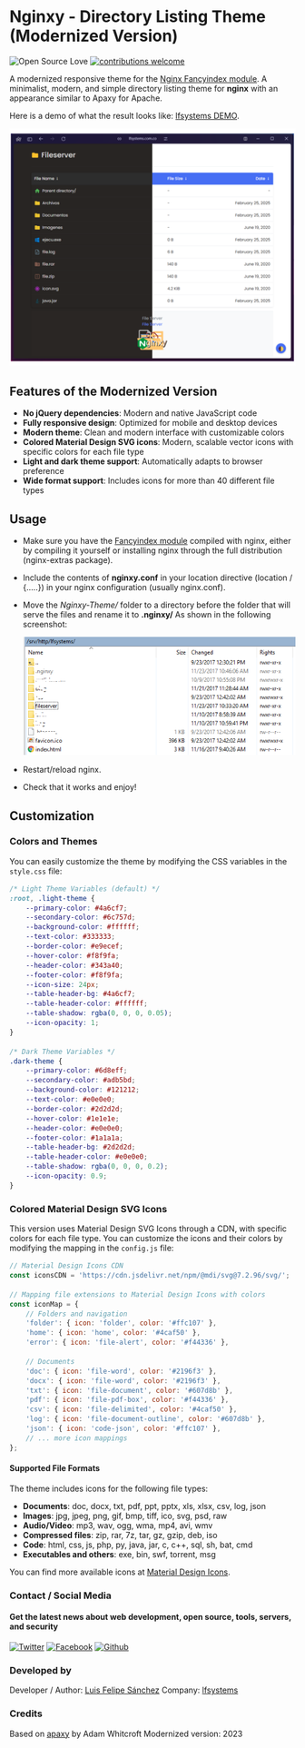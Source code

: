 # Nginxy - Directory Listing Theme (Modernized Version)

![Open Source Love](https://badges.frapsoft.com/os/v1/open-source.png?v=103)
[![contributions welcome](https://img.shields.io/badge/contributions-welcome-brightgreen.svg?style=flat)](https://github.com/lfelipe1501/Nginxy/issues)

A modernized responsive theme for the [Nginx Fancyindex module](https://github.com/aperezdc/ngx-fancyindex). A minimalist, modern, and simple directory listing theme for **nginx** with an appearance similar to Apaxy for Apache.

Here is a demo of what the result looks like: [lfsystems DEMO](https://www.lfsystems.com.co/fileserver/).

![Nginxy-Demo](https://raw.githubusercontent.com/lfelipe1501/lfelipe-projects/master/Nginxy-Theme/nginxyNV.png)

## Features of the Modernized Version

- **No jQuery dependencies**: Modern and native JavaScript code
- **Fully responsive design**: Optimized for mobile and desktop devices
- **Modern theme**: Clean and modern interface with customizable colors
- **Colored Material Design SVG icons**: Modern, scalable vector icons with specific colors for each file type
- **Light and dark theme support**: Automatically adapts to browser preference
- **Wide format support**: Includes icons for more than 40 different file types

## Usage

- Make sure you have the [Fancyindex module](https://github.com/aperezdc/ngx-fancyindex) compiled with nginx, either by compiling it yourself or installing nginx through the full distribution (nginx-extras package).

- Include the contents of **nginxy.conf** in your location directive (location / {.....}) in your nginx configuration (usually nginx.conf).

- Move the *Nginxy-Theme/* folder to a directory before the folder that will serve the files and rename it to **.nginxy/** As shown in the following screenshot:

  ![ScreenShot](https://raw.githubusercontent.com/lfelipe1501/lfelipe-projects/master/Nginxy-Theme/Capture.PNG)

- Restart/reload nginx.

- Check that it works and enjoy!

## Customization

### Colors and Themes

You can easily customize the theme by modifying the CSS variables in the `style.css` file:

```css
/* Light Theme Variables (default) */
:root, .light-theme {
    --primary-color: #4a6cf7;
    --secondary-color: #6c757d;
    --background-color: #ffffff;
    --text-color: #333333;
    --border-color: #e9ecef;
    --hover-color: #f8f9fa;
    --header-color: #343a40;
    --footer-color: #f8f9fa;
    --icon-size: 24px;
    --table-header-bg: #4a6cf7;
    --table-header-color: #ffffff;
    --table-shadow: rgba(0, 0, 0, 0.05);
    --icon-opacity: 1;
}

/* Dark Theme Variables */
.dark-theme {
    --primary-color: #6d8eff;
    --secondary-color: #adb5bd;
    --background-color: #121212;
    --text-color: #e0e0e0;
    --border-color: #2d2d2d;
    --hover-color: #1e1e1e;
    --header-color: #e0e0e0;
    --footer-color: #1a1a1a;
    --table-header-bg: #2d2d2d;
    --table-header-color: #e0e0e0;
    --table-shadow: rgba(0, 0, 0, 0.2);
    --icon-opacity: 0.9;
}
```

### Colored Material Design SVG Icons

This version uses Material Design SVG Icons through a CDN, with specific colors for each file type. You can customize the icons and their colors by modifying the mapping in the `config.js` file:

```javascript
// Material Design Icons CDN
const iconsCDN = 'https://cdn.jsdelivr.net/npm/@mdi/svg@7.2.96/svg/';

// Mapping file extensions to Material Design Icons with colors
const iconMap = {
    // Folders and navigation
    'folder': { icon: 'folder', color: '#ffc107' },
    'home': { icon: 'home', color: '#4caf50' },
    'error': { icon: 'file-alert', color: '#f44336' },
    
    // Documents
    'doc': { icon: 'file-word', color: '#2196f3' },
    'docx': { icon: 'file-word', color: '#2196f3' },
    'txt': { icon: 'file-document', color: '#607d8b' },
    'pdf': { icon: 'file-pdf-box', color: '#f44336' },
    'csv': { icon: 'file-delimited', color: '#4caf50' },
    'log': { icon: 'file-document-outline', color: '#607d8b' },
    'json': { icon: 'code-json', color: '#ffc107' },
    // ... more icon mappings
};
```

#### Supported File Formats

The theme includes icons for the following file types:

- **Documents**: doc, docx, txt, pdf, ppt, pptx, xls, xlsx, csv, log, json
- **Images**: jpg, jpeg, png, gif, bmp, tiff, ico, svg, psd, raw
- **Audio/Video**: mp3, wav, ogg, wma, mp4, avi, wmv
- **Compressed files**: zip, rar, 7z, tar, gz, gzip, deb, iso
- **Code**: html, css, js, php, py, java, jar, c, c++, sql, sh, bat, cmd
- **Executables and others**: exe, bin, swf, torrent, msg

You can find more available icons at [Material Design Icons](https://materialdesignicons.com/).

### Contact / Social Media

#### Get the latest news about web development, open source, tools, servers, and security

[![Twitter](https://github.frapsoft.com/social/twitter.png)](https://twitter.com/lfelipe1501)
[![Facebook](https://github.frapsoft.com/social/facebook.png)](https://www.facebook.com/lfelipe1501)
[![Github](https://github.frapsoft.com/social/github.png)](https://github.com/lfelipe1501)

### Developed by

Developer / Author: [Luis Felipe Sánchez](https://github.com/lfelipe1501)
Company: [lfsystems](https://www.lfsystems.com.co)

### Credits

Based on [apaxy](https://github.com/AdamWhitcroft/Apaxy) by Adam Whitcroft
Modernized version: 2023
